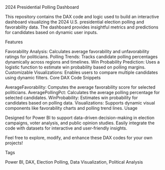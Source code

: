 2024 Presidential Polling Dashboard

This repository contains the DAX code and logic used to build an interactive dashboard visualizing the 2024 U.S. presidential election polling and favorability data. The dashboard provides insightful metrics and predictions for candidates based on dynamic user inputs.

Features

Favorability Analysis: Calculates average favorability and unfavorability ratings for politicians.
Polling Trends: Tracks candidate polling percentages dynamically across regions and timelines.
Win Probability Prediction: Uses a logistic function to estimate win probability based on polling margins.
Customizable Visualizations: Enables users to compare multiple candidates using dynamic filters.
Core DAX Code Snippets

AverageFavorability: Computes the average favorability score for selected politicians.
AveragePollingPct: Calculates the average polling percentage for selected candidates.
WinProbability: Estimates win probability for candidates based on polling data.
Visualizations: Supports dynamic visual components like favorability charts and polling trend lines.
Usage

Designed for Power BI to support data-driven decision-making in election campaigns, voter analysis, and public opinion studies. Easily integrate the code with datasets for interactive and user-friendly insights.

Feel free to explore, modify, and enhance these DAX codes for your own projects!

Tags

Power BI, DAX, Election Polling, Data Visualization, Political Analysis

